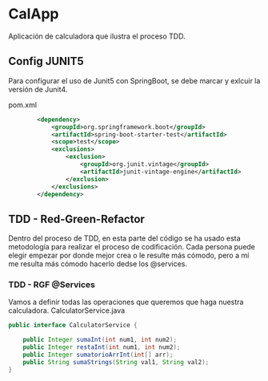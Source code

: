 # CalApp
Aplicación de calculadora que ilustra el proceso TDD.

## Config JUNIT5
Para configurar el uso de Junit5 con SpringBoot, se debe marcar y exlcuir la versión de Junit4.

pom.xml
```xml
		<dependency>
			<groupId>org.springframework.boot</groupId>
			<artifactId>spring-boot-starter-test</artifactId>
			<scope>test</scope>
			<exclusions>
				<exclusion>
					<groupId>org.junit.vintage</groupId>
					<artifactId>junit-vintage-engine</artifactId>
				</exclusion>
			</exclusions>
		</dependency>
```
## TDD - Red-Green-Refactor
Dentro del proceso de TDD, en esta parte del código se ha usado esta metodología para realizar el proceso de codificación.
Cada persona puede elegir empezar por donde mejor crea o le resulte más cómodo, pero a mí me resulta más cómodo hacerlo dedse los @services.

### TDD - RGF @Services
Vamos a definir todas las operaciones que queremos que haga nuestra calculadora.
CalculatorService.java
```java
public interface CalculatorService {

    public Integer sumaInt(int num1, int num2);
    public Integer restaInt(int num1, int num2);
    public Integer sumatorioArrInt(int[] arr);
    public String sumaStrings(String val1, String val2);
}
```